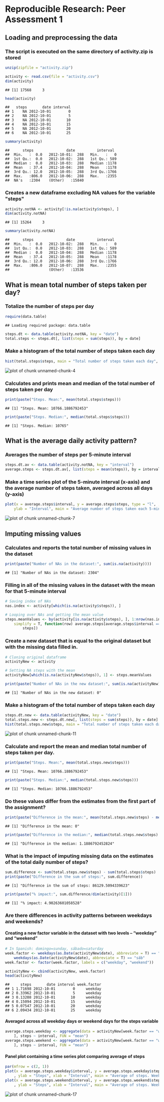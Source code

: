 # Reproducible Research: Peer Assessment 1

## Loading and preprocessing the data
### The script is executed on the same directory of activity.zip is stored

```r
unzip(zipfile = "activity.zip")

activity <- read.csv(file = "activity.csv")
dim(activity)
```

```
## [1] 17568     3
```

```r
head(activity)
```

```
##   steps       date interval
## 1    NA 2012-10-01        0
## 2    NA 2012-10-01        5
## 3    NA 2012-10-01       10
## 4    NA 2012-10-01       15
## 5    NA 2012-10-01       20
## 6    NA 2012-10-01       25
```

```r
summary(activity)
```

```
##      steps               date          interval   
##  Min.   :  0.0   2012-10-01:  288   Min.   :   0  
##  1st Qu.:  0.0   2012-10-02:  288   1st Qu.: 589  
##  Median :  0.0   2012-10-03:  288   Median :1178  
##  Mean   : 37.4   2012-10-04:  288   Mean   :1178  
##  3rd Qu.: 12.0   2012-10-05:  288   3rd Qu.:1766  
##  Max.   :806.0   2012-10-06:  288   Max.   :2355  
##  NA's   :2304    (Other)   :15840
```


### Creates a new dataframe excluding NA values for the variable "steps"

```r
activity.notNA <- activity[!is.na(activity$steps), ]
dim(activity.notNA)
```

```
## [1] 15264     3
```

```r
summary(activity.notNA)
```

```
##      steps               date          interval   
##  Min.   :  0.0   2012-10-02:  288   Min.   :   0  
##  1st Qu.:  0.0   2012-10-03:  288   1st Qu.: 589  
##  Median :  0.0   2012-10-04:  288   Median :1178  
##  Mean   : 37.4   2012-10-05:  288   Mean   :1178  
##  3rd Qu.: 12.0   2012-10-06:  288   3rd Qu.:1766  
##  Max.   :806.0   2012-10-07:  288   Max.   :2355  
##                  (Other)   :13536
```


## What is mean total number of steps taken per day?
### Totalize the number of steps per day

```r
require(data.table)
```

```
## Loading required package: data.table
```

```r
steps.dt <- data.table(activity.notNA, key = "date")
total.steps <- steps.dt[, list(steps = sum(steps)), by = date]
```


### Make a histogram of the total number of steps taken each day

```r
hist(total.steps$steps, main = "Total number of steps taken each day", xlab = "Steps")
```

![plot of chunk unnamed-chunk-4](figure/unnamed-chunk-4.png) 


### Calculates and prints mean and median of the total number of steps taken per day

```r
print(paste("Steps. Mean:", mean(total.steps$steps)))
```

```
## [1] "Steps. Mean: 10766.1886792453"
```

```r
print(paste("Steps. Median:", median(total.steps$steps)))
```

```
## [1] "Steps. Median: 10765"
```


## What is the average daily activity pattern?
### Averages the number of steps per 5-minute interval

```r
steps.dt.av <- data.table(activity.notNA, key = "interval")
average.steps <- steps.dt.av[, list(steps = mean(steps)), by = interval]
```


### Make a time series plot of the 5-minute interval (x-axis) and the average number of steps taken, averaged across all days (y-axis)

```r
plot(x = average.steps$interval, y = average.steps$steps, type = "l", , xlab = "Steps. Average", 
    ylab = "Interval", main = "Average number of steps taken each 5-minute interval")
```

![plot of chunk unnamed-chunk-7](figure/unnamed-chunk-7.png) 


## Imputing missing values

### Calculates and reports the total number of missing values in the dataset

```r
print(paste("Number of NAs in the dataset:", sum(is.na(activity))))
```

```
## [1] "Number of NAs in the dataset: 2304"
```


### Filling in all of the missing values in the dataset with the mean for that 5-minute interval

```r
# Saving index of NAs
nas.index <- activity[which(is.na(activity$steps)), ]

# Looping over NAs and getting the mean value
steps.meanValues <- by(activity[is.na(activity$steps), ], 1:nrow(nas.index), 
    simplify = T, function(row) average.steps[average.steps$interval == row$interval, 
        steps])
```


### Create a new dataset that is equal to the original dataset but with the missing data filled in.

```r
# Cloning original dataframe
activityNew <- activity

# Setting NA steps with the mean
activityNew[which(is.na(activityNew$steps)), 1] <- steps.meanValues

print(paste("Number of NAs in the new dataset:", sum(is.na(activityNew))))
```

```
## [1] "Number of NAs in the new dataset: 0"
```


### Make a histogram of the total number of steps taken each day 

```r
steps.dt.new <- data.table(activityNew, key = "date")
total.steps.new <- steps.dt.new[, list(steps = sum(steps)), by = date]
hist(total.steps.new$steps, main = "Total number of steps taken each day", xlab = "Steps")
```

![plot of chunk unnamed-chunk-11](figure/unnamed-chunk-11.png) 


### Calculate and report the mean and median total number of steps taken per day.

```r
print(paste("Steps. Mean:", mean(total.steps.new$steps)))
```

```
## [1] "Steps. Mean: 10766.1886792453"
```

```r
print(paste("Steps. Median:", median(total.steps.new$steps)))
```

```
## [1] "Steps. Median: 10766.1886792453"
```


### Do these values differ from the estimates from the first part of the assignment? 

```r
print(paste("Difference in the mean:", mean(total.steps.new$steps) - mean(total.steps$steps)))
```

```
## [1] "Difference in the mean: 0"
```

```r
print(paste("Difference in the median:", median(total.steps.new$steps) - median(total.steps$steps)))
```

```
## [1] "Difference in the median: 1.1886792452824"
```


### What is the impact of imputing missing data on the estimates of the total daily number of steps?

```r
sum.difference <- sum(total.steps.new$steps) - sum(total.steps$steps)
print(paste("Difference in the sum of steps:", sum.difference))
```

```
## [1] "Difference in the sum of steps: 86129.5094339623"
```

```r
print(paste("% impact:", sum.difference/dim(activity)[1]))
```

```
## [1] "% impact: 4.90263601058528"
```


### Are there differences in activity patterns between weekdays and weekends?
#### Creating a new factor variable in the dataset with two levels – “weekday” and “weekend”

```r
# In Spanish: domingo=sunday, sábado=saturday
week.factor <- weekdays(as.Date(activityNew$date), abbreviate = T) == "dom" | 
    weekdays(as.Date(activityNew$date), abbreviate = T) == "sáb"
week.factor <- factor(week.factor, labels = c("weekday", "weekend"))

activityNew <- cbind(activityNew, week.factor)
head(activityNew)
```

```
##     steps       date interval week.factor
## 1 1.71698 2012-10-01        0     weekday
## 2 0.33962 2012-10-01        5     weekday
## 3 0.13208 2012-10-01       10     weekday
## 4 0.15094 2012-10-01       15     weekday
## 5 0.07547 2012-10-01       20     weekday
## 6 2.09434 2012-10-01       25     weekday
```


#### Averaged across all weekday days or weekend days for the steps variable

```r
average.steps.weekday <- aggregate(data = activityNew[week.factor == "weekday", 
    ], steps ~ interval, FUN = "mean")
average.steps.weekend <- aggregate(data = activityNew[week.factor == "weekend", 
    ], steps ~ interval, FUN = "mean")
```


#### Panel plot containing a time series plot comparing average of steps 

```r
par(mfrow = c(2, 1))
plot(x = average.steps.weekday$interval, y = average.steps.weekday$steps, type = "l", 
    , ylab = "Steps", xlab = "Interval", main = "Average of steps. Weekdays")
plot(x = average.steps.weekend$interval, y = average.steps.weekend$steps, type = "l", 
    , ylab = "Steps", xlab = "Interval", main = "Average of steps. Weekends")
```

![plot of chunk unnamed-chunk-17](figure/unnamed-chunk-17.png) 



